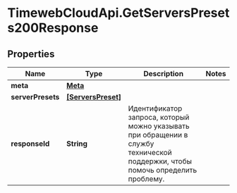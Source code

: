 # TimewebCloudApi.GetServersPresets200Response

## Properties

Name | Type | Description | Notes
------------ | ------------- | ------------- | -------------
**meta** | [**Meta**](Meta.md) |  | 
**serverPresets** | [**[ServersPreset]**](ServersPreset.md) |  | 
**responseId** | **String** | Идентификатор запроса, который можно указывать при обращении в службу технической поддержки, чтобы помочь определить проблему. | 



